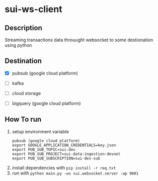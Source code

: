 # sui-ws-client

## Description
Streaming transactions data throuught websocket to some destionation using python

## Destination
- [x] pubsub (google cloud platform)
- [ ] kafka
- [ ] cloud storage
- [ ] bigquery (google cloud platform)



## How To run 
1. setup environment variable
    ```
    pubsub (google cloud platform)
    export GOOGLE_APPLICATION_CREDENTIALS=key.json
    export PUB_SUB_TOPIC=sui-dev
    export PUB_SUB_PROJECT=sui-data-ingestion-devnet
    export PUB_SUB_SUBSCRIPTION=sui-dev-sub
    ```
2. install dependencies with `pip install -r req.txt`
3. run with `python main.py -ws sui.websocket.server -wp 9001`

